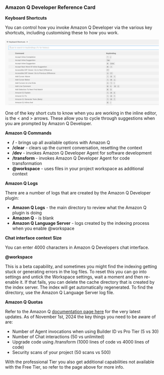 ### Amazon Q Developer Reference Card

**Keyboard Shortcuts**

You can control how you invoke Amazon Q Developer via the various key shortcuts, including customising these to how you work.

![keyboard shortcuts for Amazon Q Developer](/images/amazon-q-vscode-shortcuts.png)

One of the key short cuts to know when you are working in the inline editor, is the < and > arrows. These allow you to cycle through suggestions when you are prompted by Amazon Q Developer.

**Amazon Q Commands**

* **/** - brings up all available options with Amazon Q 
* **/clear** - clears up the current conversation, resetting the context
* **/dev** - invokes Amazon Q Developer Agent for software development
* **/transform** - invokes Amazon Q Developer Agent for code transformation
* **@workspace** - uses files in your project workspace as additional context

**Amazon Q Logs**

There are a number of logs that are created by the Amazon Q Developer plugin:

* **Amazon Q Logs** - the main directory to review what the Amazon Q plugin is doing 
* **Amazon Q** - is blank
* **Amazon Q Language Server** - logs created by the indexing process when you enable @workspace

**Chat interface context Size**

You can enter 4000 characters in Amazon Q Developers chat interface.

**@workspace**

This is a beta capability, and sometimes you might find the indexing getting stuck or generating errors in the log files. To reset this you can go into settings and untick the Workspace settings, wait a moment and then re-enable it. If that fails, you can delete the cache directory that is created by the index server. The index will get automatically regenerated. To find the directory, use the Amazon Q Language Server log file.

**Amazon Q Quotas**

Refer to the Amazon Q [documentation page here](https://aws.amazon.com/q/developer/pricing/) for the very latest updates. As of November 1st, 2024 the key things you need to be aware of are:

* Number of Agent invocations when using Builder ID vs Pro Tier (5 vs 30)
* Number of Chat interactions (50 vs unlimited)
* Upgrade code using /transform (1000 lines of code vs 4000 lines of code)
* Security scans of your project (50 scans vs 500) 

With the professional Tier you also get additional capabilities not available with the Free Tier, so refer to the page above for more info.